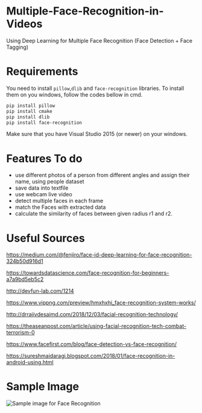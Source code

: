 # Multiple-Face-Recognition-in-Videos
Using Deep Learning for Multiple Face Recognition (Face Detection + Face Tagging)

# Requirements
You need to install `pillow`,`dlib` and `face-recognition` libraries. To install them on you windows, follow the codes bellow in cmd.
```bash
pip install pillow
pip install cmake
pip install dlib
pip install face-recognition
```
Make sure that you have Visual Studio 2015 (or newer) on your windows.

# Features To do
- use different photos of a person from different angles and assign their name, using people dataset
- save data into textfile
- use webcam live video
- detect multiple faces in each frame
- match the Faces with extracted data
- calculate the similarity of faces between given radius r1 and r2.
 
# Useful Sources
https://medium.com/@fenjiro/face-id-deep-learning-for-face-recognition-324b50d916d1

https://towardsdatascience.com/face-recognition-for-beginners-a7a9bd5eb5c2

http://devfun-lab.com/1214

https://www.vippng.com/preview/hmxhxhi_face-recognition-system-works/

http://drrajivdesaimd.com/2018/12/03/facial-recognition-technology/

https://theaseanpost.com/article/using-facial-recognition-tech-combat-terrorism-0

https://www.facefirst.com/blog/face-detection-vs-face-recognition/

https://sureshmaidaragi.blogspot.com/2018/01/face-recognition-in-android-using.html

# Sample Image
![Sample image for Face Recognition](http://drrajivdesaimd.com/wp-content/uploads/2018/10/multiple-fr.jpg)
